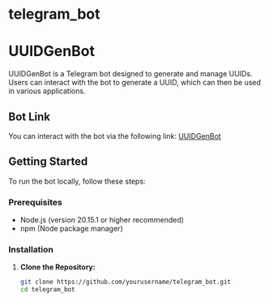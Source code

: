 # telegram_bot
# UUIDGenBot

UUIDGenBot is a Telegram bot designed to generate and manage UUIDs. Users can interact with the bot to generate a UUID, which can then be used in various applications.

## Bot Link

You can interact with the bot via the following link: [UUIDGenBot](https://t.me/UUIDGenBot)

## Getting Started

To run the bot locally, follow these steps:

### Prerequisites

- Node.js (version 20.15.1 or higher recommended)
- npm (Node package manager)

### Installation

1. **Clone the Repository:**

   ```bash
   git clone https://github.com/yourusername/telegram_bot.git
   cd telegram_bot
